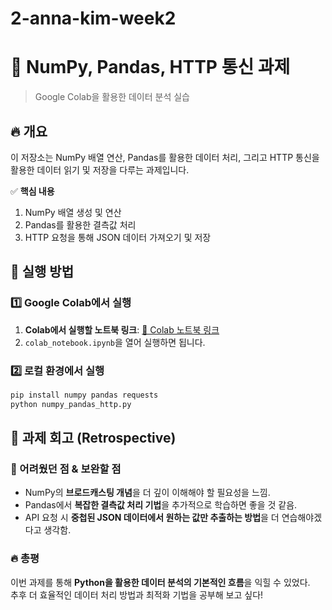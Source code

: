 # 2-anna-kim-week2

# 📌 NumPy, Pandas, HTTP 통신 과제
> Google Colab을 활용한 데이터 분석 실습

## 🔥 개요
이 저장소는 NumPy 배열 연산, Pandas를 활용한 데이터 처리, 그리고 HTTP 통신을 활용한 데이터 읽기 및 저장을 다루는 과제입니다.

✅ **핵심 내용**
1. NumPy 배열 생성 및 연산
2. Pandas를 활용한 결측값 처리
3. HTTP 요청을 통해 JSON 데이터 가져오기 및 저장

## 🚀 실행 방법
### 1️⃣ Google Colab에서 실행
1. **Colab에서 실행할 노트북 링크**: [📎 Colab 노트북 링크](https://colab.research.google.com/drive/1nRyAlusnhRVs4dcuZ2ZHd6jUZcVsPsTv?usp=sharing)
2. `colab_notebook.ipynb`을 열어 실행하면 됩니다.

### 2️⃣ 로컬 환경에서 실행
```bash
pip install numpy pandas requests
python numpy_pandas_http.py
```

## 📝 과제 회고 (Retrospective)

### 🚀 어려웠던 점 & 보완할 점
- NumPy의 **브로드캐스팅 개념**을 더 깊이 이해해야 할 필요성을 느낌.
- Pandas에서 **복잡한 결측값 처리 기법**을 추가적으로 학습하면 좋을 것 같음.
- API 요청 시 **중첩된 JSON 데이터에서 원하는 값만 추출하는 방법**을 더 연습해야겠다고 생각함.

### 🔥 총평
이번 과제를 통해 **Python을 활용한 데이터 분석의 기본적인 흐름**을 익힐 수 있었다.  
추후 더 효율적인 데이터 처리 방법과 최적화 기법을 공부해 보고 싶다!
